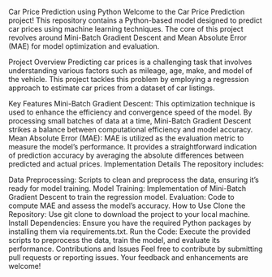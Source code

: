 Car Price Prediction using Python Welcome to the Car Price Prediction project! This repository contains a Python-based model designed to predict car prices using machine learning techniques. The core of this project revolves around Mini-Batch Gradient Descent and Mean Absolute Error (MAE) for model optimization and evaluation.

Project Overview Predicting car prices is a challenging task that involves understanding various factors such as mileage, age, make, and model of the vehicle. This project tackles this problem by employing a regression approach to estimate car prices from a dataset of car listings.

Key Features Mini-Batch Gradient Descent: This optimization technique is used to enhance the efficiency and convergence speed of the model. By processing small batches of data at a time, Mini-Batch Gradient Descent strikes a balance between computational efficiency and model accuracy. Mean Absolute Error (MAE): MAE is utilized as the evaluation metric to measure the model’s performance. It provides a straightforward indication of prediction accuracy by averaging the absolute differences between predicted and actual prices. Implementation Details The repository includes:

Data Preprocessing: Scripts to clean and preprocess the data, ensuring it’s ready for model training. Model Training: Implementation of Mini-Batch Gradient Descent to train the regression model. Evaluation: Code to compute MAE and assess the model’s accuracy. How to Use Clone the Repository: Use git clone to download the project to your local machine. Install Dependencies: Ensure you have the required Python packages by installing them via requirements.txt. Run the Code: Execute the provided scripts to preprocess the data, train the model, and evaluate its performance. Contributions and Issues Feel free to contribute by submitting pull requests or reporting issues. Your feedback and enhancements are welcome!

